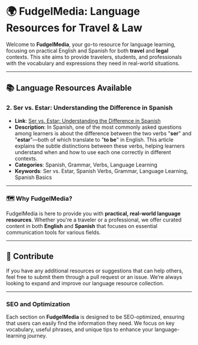 # 🌍 **FudgelMedia: Language Resources for Travel & Law**

Welcome to **FudgelMedia**, your go-to resource for language learning, focusing on practical English and Spanish for both **travel** and **legal** contexts. This site aims to provide travelers, students, and professionals with the vocabulary and expressions they need in real-world situations.

---

## 📚 **Language Resources Available**

### 2. **Ser vs. Estar: Understanding the Difference in Spanish**
- **Link**: [Ser vs. Estar: Understanding the Difference in Spanish](https://sites.google.com/view/fudgelmedia/espa%C3%B1ol/learn-spanish/ser-vs-estar)
- **Description**: In Spanish, one of the most commonly asked questions among learners is about the difference between the two verbs "**ser**" and "**estar**"—both of which translate to "**to be**" in English. This article explains the subtle distinctions between these verbs, helping learners understand when and how to use each one correctly in different contexts.
- **Categories**: Spanish, Grammar, Verbs, Language Learning  
- **Keywords**: Ser vs. Estar, Spanish Verbs, Grammar, Language Learning, Spanish Basics

---

### 🗺 **Why FudgelMedia?**
FudgelMedia is here to provide you with **practical, real-world language resources**. Whether you're a traveler or a professional, we offer curated content in both **English** and **Spanish** that focuses on essential communication tools for various fields.

---

## 🔗 **Contribute**
If you have any additional resources or suggestions that can help others, feel free to submit them through a pull request or an issue. We’re always looking to expand and improve our language resource collection.

---

### **SEO and Optimization**
Each section on **FudgelMedia** is designed to be SEO-optimized, ensuring that users can easily find the information they need. We focus on key vocabulary, useful phrases, and unique tips to enhance your language-learning journey.
